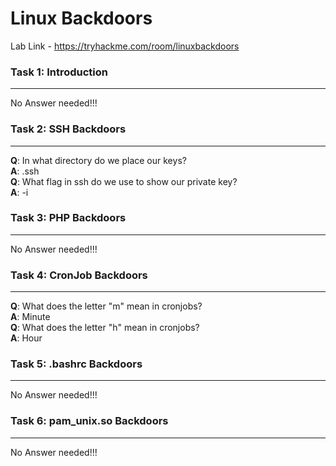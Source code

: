 # Linux Backdoors

Lab Link - <https://tryhackme.com/room/linuxbackdoors>

### Task 1: Introduction
-------------------------------
No Answer needed!!!<br> 

### Task 2: SSH Backdoors
-------------------------------
**Q**: In what directory do we place our keys?<br>
**A**: .ssh<br>
**Q**: What flag in ssh do we use to show our private key?<br>
**A**: -i<br>

### Task 3: PHP Backdoors
-------------------------------
No Answer needed!!!<br>

### Task 4: CronJob Backdoors
-------------------------------
**Q**: What does the letter "m" mean in cronjobs?<br>
**A**: Minute<br>
**Q**: What does the letter "h" mean in cronjobs?<br>
**A**: Hour<br>

### Task 5: .bashrc Backdoors
-------------------------------
No Answer needed!!!<br>

### Task 6: pam_unix.so Backdoors
-------------------------------
No Answer needed!!!<br>